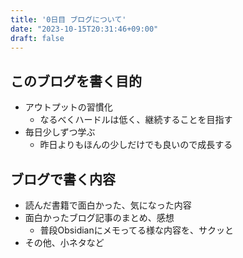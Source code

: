 ```yaml
---
title: '0日目 ブログについて'
date: "2023-10-15T20:31:46+09:00"
draft: false
---
```


## このブログを書く目的

- アウトプットの習慣化
  - なるべくハードルは低く、継続することを目指す
- 毎日少しずつ学ぶ
  - 昨日よりもほんの少しだけでも良いので成長する

## ブログで書く内容

- 読んだ書籍で面白かった、気になった内容
- 面白かったブログ記事のまとめ、感想
  - 普段Obsidianにメモってる様な内容を、サクッと
- その他、小ネタなど
